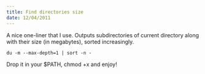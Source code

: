 ```yaml
---
title: Find directories size
date: 12/04/2011
---
```


A nice one-liner that I use. Outputs subdirectories of current directory along with their size (in megabytes), sorted increasingly.

```
du -m --max-depth=1 | sort -n -
```

Drop it in your $PATH, chmod +x and enjoy!

